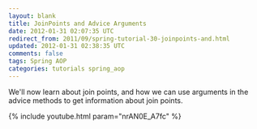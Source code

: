 ```yaml
---           
layout: blank
title: JoinPoints and Advice Arguments
date: 2012-01-31 02:07:35 UTC
redirect_from: 2011/09/spring-tutorial-30-joinpoints-and.html
updated: 2012-01-31 02:38:35 UTC
comments: false
tags: Spring AOP
categories: tutorials spring_aop
---
```


We'll now learn about join points, and how we can use arguments in the advice methods to get information about join points.

{% include youtube.html param="nrAN0E_A7fc" %}